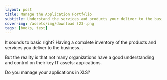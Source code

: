 ```yaml
---
layout: post
title: Manage the Application Portfolio
subtitle: Understand the services and products your deliver to the business
cover-img: /assets/img/download (23).png
tags: [books, test]
---
```


It sounds to basic right? Having a complete inventory of the products and services you deliver to the business...

But the reality is that not many organizations have a good understanding and control on their key IT assets: applications.

Do you manage your applications in XLS?
